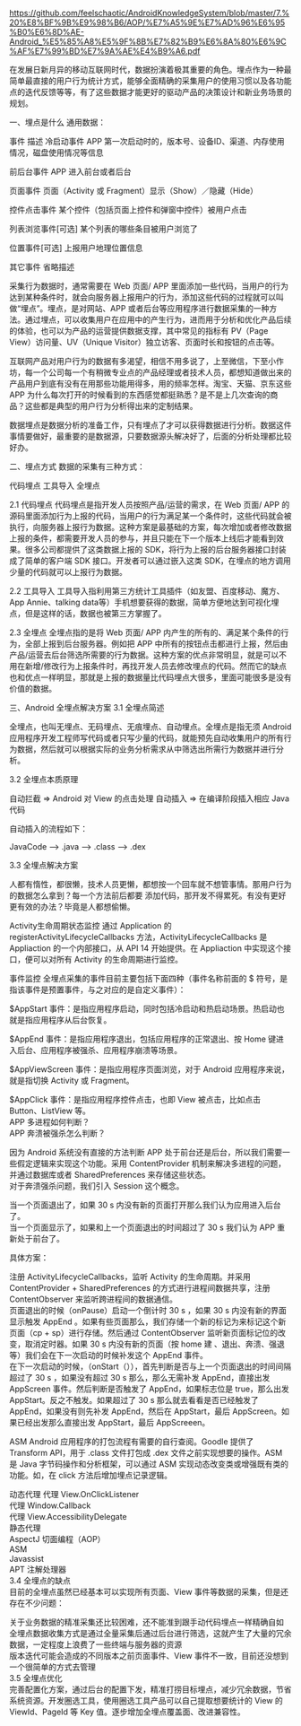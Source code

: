 https://github.com/feelschaotic/AndroidKnowledgeSystem/blob/master/7.%20%E8%BF%9B%E9%98%B6/AOP/%E7%A5%9E%E7%AD%96%E6%95%B0%E6%8D%AE-Android_%E5%85%A8%E5%9F%8B%E7%82%B9%E6%8A%80%E6%9C%AF%E7%99%BD%E7%9A%AE%E4%B9%A6.pdf

在发展日新月异的移动互联网时代，数据扮演着极其重要的角色。埋点作为一种最简单最直接的用户行为统计方式，能够全面精确的采集用户的使用习惯以及各功能点的迭代反馈等等，有了这些数据才能更好的驱动产品的决策设计和新业务场景的规划。

一、埋点是什么
通用数据：

事件	描述
冷启动事件	APP 第一次启动时的，版本号、设备ID、渠道、内存使用情况，磁盘使用情况等信息

前后台事件	APP 进入前台或者后台

页面事件	页面（Activity 或 Fragment）显示（Show）／隐藏（Hide）

控件点击事件	某个控件（包括页面上控件和弹窗中控件）被用户点击

列表浏览事件[可选]	某个列表的哪些条目被用户浏览了

位置事件[可选]	上报用户地理位置信息

其它事件	省略描述

采集行为数据时，通常需要在 Web 页面/ APP 里面添加一些代码，当用户的行为达到某种条件时，就会向服务器上报用户的行为，添加这些代码的过程就可以叫做“埋点”。埋点，是对网站、APP 或者后台等应用程序进行数据采集的一种方法。通过埋点，可以收集用户在应用中的产生行为，进而用于分析和优化产品后续的体验，也可以为产品的运营提供数据支撑，其中常见的指标有 PV（Page View）访问量、UV（Unique Visitor）独立访客、页面时长和按钮的点击等。

互联网产品对用户行为的数据有多渴望，相信不用多说了，上至微信，下至小作坊，每一个公司每一个有稍微专业点的产品经理或者技术人员，都想知道做出来的产品用户到底有没有在用那些功能用得多，用的频率怎样。淘宝、天猫、京东这些 APP 为什么每次打开的时候看到的东西感觉都挺熟悉？是不是上几次查询的商品？这些都是典型的用户行为分析得出来的定制结果。

数据埋点是数据分析的准备工作，只有埋点了才可以获得数据进行分析。数据这件事情要做好，最重要的是数据源，只要数据源头解决好了，后面的分析处理都比较好办。

二、埋点方式
数据的采集有三种方式：

代码埋点
工具导入
全埋点

2.1 代码埋点
代码埋点是指开发人员按照产品/运营的需求，在 Web 页面/ APP 的源码里面添加行为上报的代码，当用户的行为满足某一个条件时，这些代码就会被执行，向服务器上报行为数据。这种方案是最基础的方案，每次增加或者修改数据上报的条件，都需要开发人员的参与，并且只能在下一个版本上线后才能看到效果。很多公司都提供了这类数据上报的 SDK，将行为上报的后台服务器接口封装成了简单的客户端 SDK 接口。开发者可以通过嵌入这类 SDK，在埋点的地方调用少量的代码就可以上报行为数据。

2.2 工具导入
工具导入指利用第三方统计工具插件（如友盟、百度移动、魔方、App Annie、talking data等）手机想要获得的数据，简单方便地达到可视化埋点，但是这样的话，数据也被第三方掌握了。

2.3 全埋点
全埋点指的是将 Web 页面/ APP 内产生的所有的、满足某个条件的行为，全部上报到后台服务器。例如把 APP 中所有的按钮点击都进行上报，然后由产品/运营去后台筛选所需要的行为数据。这种方案的优点非常明显，就是可以不用在新增/修改行为上报条件时，再找开发人员去修改埋点的代码。然而它的缺点也和优点一样明显，那就是上报的数据量比代码埋点大很多，里面可能很多是没有价值的数据。

三、Android 全埋点解决方案
3.1 全埋点简述

全埋点，也叫无埋点、无码埋点、无痕埋点、自动埋点。全埋点是指无须 Android 应用程序开发工程师写代码或者只写少量的代码，就能预先自动收集用户的所有行为数据，然后就可以根据实际的业务分析需求从中筛选出所需行为数据并进行分析。

3.2 全埋点本质原理

自动拦截 => Android 对 View 的点击处理
自动插入 => 在编译阶段插入相应 Java 代码

自动插入的流程如下：

JavaCode --> .java --> .class --> .dex

3.3 全埋点解决方案

人都有惰性，都很懒，技术人员更懒，都想按一个回车就不想管事情。那用户行为的数据怎么拿到？每一个方法前后都要 添加代码，那开发不得累死。有没有更好更有效的办法？毕竟是人都想偷懒。

Activity生命周期状态监控
通过 Application 的 registerActivityLifecycleCallbacks 方法，ActivityLifecycleCallbacks 是 Appliaction 的一个内部接口，从 API 14 开始提供。在 Appliaction 中实现这个接口，便可以对所有 Activity 的生命周期进行监控。

事件监控
全埋点采集的事件目前主要包括下面四种（事件名称前面的 $ 符号，是指该事件是预置事件，与之对应的是自定义事件）：

$AppStart 事件：是指应用程序启动，同时包括冷启动和热启动场景。热启动也就是指应用程序从后台恢复。

$AppEnd 事件：是指应用程序退出，包括应用程序的正常退出、按 Home 键进入后台、应用程序被强杀、应用程序崩溃等场景。

$AppViewScreen 事件：是指应用程序页面浏览，对于 Android 应用程序来说，就是指切换 Activity 或 Fragment。

$AppClick 事件：是指应用程序控件点击，也即 View 被点击，比如点击 Button、ListView 等。  
APP 多进程如何判断？  
APP 奔溃被强杀怎么判断？   

因为 Android 系统没有直接的方法判断 APP 处于前台还是后台，所以我们需要一些假定逻辑来实现这个功能。采用 ContentProvider 机制来解决多进程的问题，并通过数据库或者 SharedPreferences 来存储这些状态。  
对于奔溃强杀问题，我们引入 Session 这个概念。  

当一个页面退出了，如果 30 s 内没有新的页面打开那么我们认为应用进入后台了。  
当一个页面显示了，如果和上一个页面退出的时间超过了 30 s 我们认为 APP 重新处于前台了。  

具体方案：

注册 ActivityLifecycleCallbacks，监听 Activity 的生命周期。并采用 ContentProvider + SharedPreferences 的方式进行进程间数据共享，注册 ContentObserver 来监听跨进程间的数据通信。  
页面退出的时候（onPause）启动一个倒计时 30 s ，如果 30 s 内没有新的界面显示触发 AppEnd 。如果有些页面那么，我们存储一个新的标记为来标记这个新页面（cp + sp）进行存储。然后通过 ContentObserver 监听新页面标记位的改变，取消定时器。如果 30 s 内没有新的页面（按 home 建 、退出、奔溃、强退等）我们会在下一次启动的时候补发这个 AppEnd 事件。  
在下一次启动的时候，（onStart（）），首先判断是否与上一个页面退出的时间间隔超过了 30 s ，如果没有超过 30 s 那么，那么无需补发 AppEnd，直接出发 AppScreen 事件。然后判断是否触发了 AppEnd，如果标志位是 true，那么出发 AppStart。反之不触发。如果超过了 30 s 那么就去看看是否已经触发了 AppEnd，如果没有则先补发 AppEnd，然后在 AppStart，最后 AppScreen。如果已经出发那么直接出发 AppStart，最后 AppScreeen。  

ASM
Android 应用程序的打包流程有需要的自行查阅。Goodle 提供了 Transform API，用于 .class 文件打包成 .dex 文件之前实现想要的操作。ASM 是 Java 字节码操作和分析框架，可以通过 ASM 实现动态改变类或增强既有类的功能。如，在 click 方法后增加埋点记录逻辑。

动态代理
代理 View.OnClickListener  
代理 Window.Callback  
代理 View.AccessibilityDelegate  
静态代理  
AspectJ 切面编程（AOP）  
ASM  
Javassist  
APT 注解处理器  
3.4 全埋点的缺点  
目前的全埋点虽然已经基本可以实现所有页面、View 事件等数据的采集，但是还存在不少问题：  

关于业务数据的精准采集还比较困难，还不能准到跟手动代码埋点一样精确自如  
全埋点数据收集方式是通过全量采集后通过后台进行筛选，这就产生了大量的冗余数据，一定程度上浪费了一些终端与服务器的资源  
版本迭代可能会造成的不同版本之前页面事件、View 事件不一致，目前还没想到一个很简单的方式去管理  
3.5 全埋点优化  
完善配置化方案，通过后台的配置下发，精准打捞目标埋点，减少冗余数据，节省系统资源。开发圈选工具，使用圈选工具产品可以自己提取想要统计的 View 的 ViewId、PageId 等 Key 值。逐步增加全埋点覆盖面、改进兼容性。  

